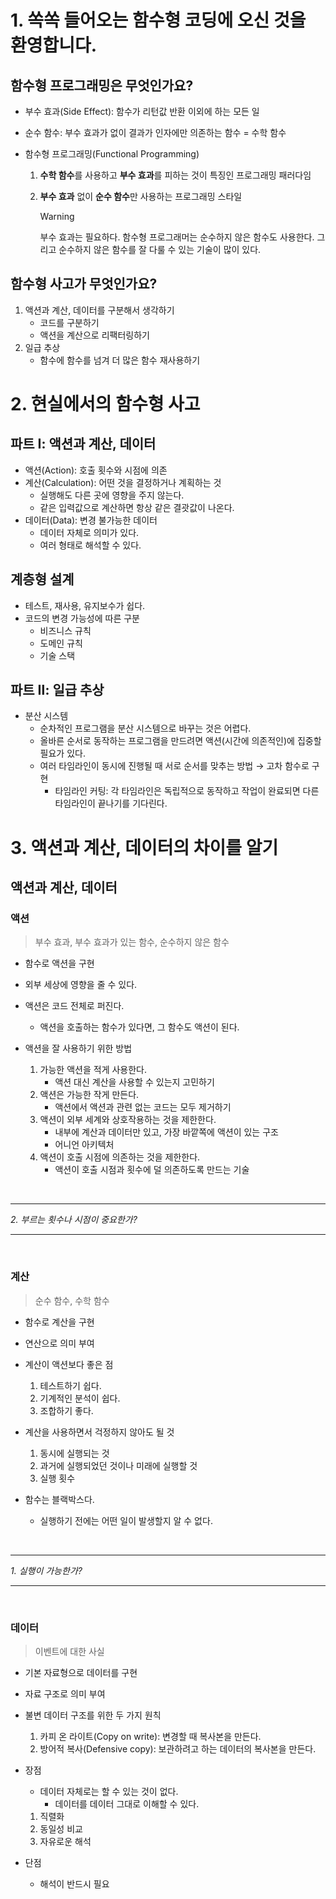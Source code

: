 # 1. 쏙쏙 들어오는 함수형 코딩에 오신 것을 환영합니다.

## 함수형 프로그래밍은 무엇인가요?

- 부수 효과(Side Effect): 함수가 리턴값 반환 이외에 하는 모든 일
- 순수 함수: 부수 효과가 없이 결과가 인자에만 의존하는 함수 = 수학 함수

- 함수형 프로그래밍(Functional Programming)

  1. **수학 함수**를 사용하고 **부수 효과**를 피하는 것이 특징인 프로그래밍 패러다임
  2. **부수 효과** 없이 **순수 함수**만 사용하는 프로그래밍 스타일

     > [!WARNING]
     > 부수 효과는 필요하다.
     > 함수형 프로그래머는 순수하지 않은 함수도 사용한다.
     > 그리고 순수하지 않은 함수를 잘 다룰 수 있는 기술이 많이 있다.

## 함수형 사고가 무엇인가요?

1. 액션과 계산, 데이터를 구분해서 생각하기
   - 코드를 구분하기
   - 액션을 계산으로 리팩터링하기
2. 일급 추상
   - 함수에 함수를 넘겨 더 많은 함수 재사용하기

# 2. 현실에서의 함수형 사고

## 파트 Ⅰ: 액션과 계산, 데이터

- 액션(Action): 호출 횟수와 시점에 의존
- 계산(Calculation): 어떤 것을 결정하거나 계획하는 것
  - 실행해도 다른 곳에 영향을 주지 않는다.
  - 같은 입력값으로 계산하면 항상 같은 결괏값이 나온다.
- 데이터(Data): 변경 불가능한 데이터
  - 데이터 자체로 의미가 있다.
  - 여러 형태로 해석할 수 있다.

## 계층형 설계

- 테스트, 재사용, 유지보수가 쉽다.
- 코드의 변경 가능성에 따른 구분
  - 비즈니스 규칙
  - 도메인 규칙
  - 기술 스택

## 파트 Ⅱ: 일급 추상

- 분산 시스템
  - 순차적인 프로그램을 분산 시스템으로 바꾸는 것은 어렵다.
  - 올바른 순서로 동작하는 프로그램을 만드려면 액션(시간에 의존적인)에 집중할 필요가 있다.
  - 여러 타임라인이 동시에 진행될 때 서로 순서를 맞추는 방법 → 고차 함수로 구현
    - 타임라인 커팅: 각 타임라인은 독립적으로 동작하고 작업이 완료되면 다른 타임라인이 끝나기를 기다린다.

# 3. 액션과 계산, 데이터의 차이를 알기

## 액션과 계산, 데이터

### 액션

> 부수 효과, 부수 효과가 있는 함수, 순수하지 않은 함수

- 함수로 액션을 구현
- 외부 세상에 영향을 줄 수 있다.

- 액션은 코드 전체로 퍼진다.

  - 액션을 호출하는 함수가 있다면, 그 함수도 액션이 된다.

- 액션을 잘 사용하기 위한 방법
  1. 가능한 액션을 적게 사용한다.
     - 액션 대신 계산을 사용할 수 있는지 고민하기
  2. 액션은 가능한 작게 만든다.
     - 액션에서 액션과 관련 없는 코드는 모두 제거하기
  3. 액션이 외부 세계와 상호작용하는 것을 제한한다.
     - 내부에 계산과 데이터만 있고, 가장 바깥쪽에 액션이 있는 구조
     - 어니언 아키텍처
  4. 액션이 호출 시점에 의존하는 것을 제한한다.
     - 액션이 호출 시점과 횟수에 덜 의존하도록 만드는 기술

&nbsp;

---

_2. 부르는 횟수나 시점이 중요한가?_

---

&nbsp;

### 계산

> 순수 함수, 수학 함수

- 함수로 계산을 구현
- 연산으로 의미 부여

- 계산이 액션보다 좋은 점

  1. 테스트하기 쉽다.
  2. 기계적인 분석이 쉽다.
  3. 조합하기 좋다.

- 계산을 사용하면서 걱정하지 않아도 될 것

  1. 동시에 실행되는 것
  2. 과거에 실행되었던 것이나 미래에 실행할 것
  3. 실행 횟수

- 함수는 블랙박스다.
  - 실행하기 전에는 어떤 일이 발생할지 알 수 없다.

&nbsp;

---

_1. 실행이 가능한가?_

---

&nbsp;

### 데이터

> 이벤트에 대한 사실

- 기본 자료형으로 데이터를 구현
- 자료 구조로 의미 부여

- 불변 데이터 구조를 위한 두 가지 원칙

  1. 카피 온 라이트(Copy on write): 변경할 때 복사본을 만든다.
  2. 방어적 복사(Defensive copy): 보관하려고 하는 데이터의 복사본을 만든다.

- 장점

  - 데이터 자체로는 할 수 있는 것이 없다.
    - 데이터를 데이터 그대로 이해할 수 있다.

  1. 직렬화
  2. 동일성 비교
  3. 자유로운 해석

- 단점
  - 해석이 반드시 필요
